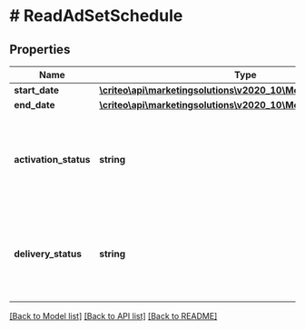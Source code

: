 # # ReadAdSetSchedule

## Properties

Name | Type | Description | Notes
------------ | ------------- | ------------- | -------------
**start_date** | [**\criteo\api\marketingsolutions\v2020_10\Model\NillableDateTime**](NillableDateTime.md) |  | [optional]
**end_date** | [**\criteo\api\marketingsolutions\v2020_10\Model\NillableDateTime**](NillableDateTime.md) |  | [optional]
**activation_status** | **string** | Activation status of the ad set, i.e. whether the consumer wants it to deliver | [optional]
**delivery_status** | **string** | Delivery status of the delivery of the ad set, i.e. whether the ad set is delivering | [optional]

[[Back to Model list]](../../README.md#models) [[Back to API list]](../../README.md#endpoints) [[Back to README]](../../README.md)
